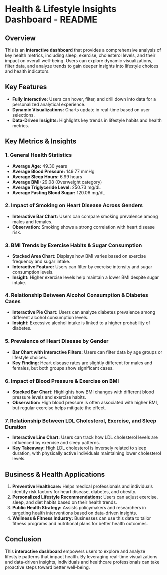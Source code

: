 # Health & Lifestyle Insights Dashboard - README

## Overview
This is an **interactive dashboard** that provides a comprehensive analysis of key health metrics, including sleep, exercise, cholesterol levels, and their impact on overall well-being. Users can explore dynamic visualizations, filter data, and analyze trends to gain deeper insights into lifestyle choices and health indicators.

## Key Features  
- **Fully Interactive:** Users can hover, filter, and drill down into data for a personalized analytical experience.  
- **Dynamic Visualizations:** Charts update in real-time based on user selections.  
- **Data-Driven Insights:** Highlights key trends in lifestyle habits and health metrics.  

## Key Metrics & Insights  

### 1. **General Health Statistics**  
   - **Average Age:** 49.30 years  
   - **Average Blood Pressure:** 149.77 mmHg  
   - **Average Sleep Hours:** 6.99 hours  
   - **Average BMI:** 29.08 (Overweight category)  
   - **Average Triglyceride Level:** 250.73 mg/dL  
   - **Average Fasting Blood Sugar:** 120.06 mg/dL  

### 2. **Impact of Smoking on Heart Disease Across Genders**  
   - **Interactive Bar Chart:** Users can compare smoking prevalence among males and females.  
   - **Observation:** Smoking shows a strong correlation with heart disease risk.  

### 3. **BMI Trends by Exercise Habits & Sugar Consumption**  
   - **Stacked Area Chart:** Displays how BMI varies based on exercise frequency and sugar intake.  
   - **Interactive Feature:** Users can filter by exercise intensity and sugar consumption levels.  
   - **Insight:** Higher exercise levels help maintain a lower BMI despite sugar intake.  

### 4. **Relationship Between Alcohol Consumption & Diabetes Cases**  
   - **Interactive Pie Chart:** Users can analyze diabetes prevalence among different alcohol consumption levels.  
   - **Insight:** Excessive alcohol intake is linked to a higher probability of diabetes.  

### 5. **Prevalence of Heart Disease by Gender**  
   - **Bar Chart with Interactive Filters:** Users can filter data by age groups or lifestyle choices.  
   - **Key Finding:** Heart disease rates are slightly different for males and females, but both groups show significant cases.  

### 6. **Impact of Blood Pressure & Exercise on BMI**  
   - **Stacked Bar Chart:** Highlights how BMI changes with different blood pressure levels and exercise habits.  
   - **Observation:** High blood pressure is often associated with higher BMI, but regular exercise helps mitigate the effect.  

### 7. **Relationship Between LDL Cholesterol, Exercise, and Sleep Duration**  
   - **Interactive Line Chart:** Users can track how LDL cholesterol levels are influenced by exercise and sleep patterns.  
   - **Key Takeaway:** High LDL cholesterol is inversely related to sleep duration, with physically active individuals maintaining lower cholesterol levels.  

## Business & Health Applications  
1. **Preventive Healthcare:** Helps medical professionals and individuals identify risk factors for heart disease, diabetes, and obesity.  
2. **Personalized Lifestyle Recommendations:** Users can adjust exercise, sleep, and diet habits based on their health trends.  
3. **Public Health Strategy:** Assists policymakers and researchers in targeting health interventions based on data-driven insights.  
4. **Wellness & Fitness Industry:** Businesses can use this data to tailor fitness programs and nutritional plans for better health outcomes.  

## Conclusion  
This **interactive dashboard** empowers users to explore and analyze lifestyle patterns that impact health. By leveraging real-time visualizations and data-driven insights, individuals and healthcare professionals can take proactive steps toward better well-being.  
